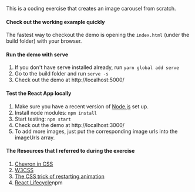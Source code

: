 This is a coding exercise that creates an image carousel from scratch.

#### Check out the working example quickly
The fastest way to checkout the demo is opening the `index.html` (under the build folder) with your browser.

#### Run the demo with serve
1. If you don't have serve installed already, run `yarn global add serve`
2. Go to the build folder and run `serve -s`
3. Check out the demo at http://localhost:5000/

#### Test the React App locally
1. Make sure you have a recent version of [Node.js](https://www.npmjs.com/get-npm) set up.
2. Install node modules: `npm install`
3. Start testing: `npm start`
4. Check out the demo at http://localhost:3000/
5. To add more images, just put the corresponding image urls into the imageUrls array.

#### The Resources that I referred to during the exercise
1. [Chevron in CSS](https://codepen.io/jonneal/pen/kptBs)
2. [W3CSS](https://www.w3schools.com/cssref/pr_class_position.asp)
3. [The CSS trick of restarting animation](https://css-tricks.com/restart-css-animation/)
4. [React Lifecycle](https://reactjs.org/docs/state-and-lifecycle.html)npm